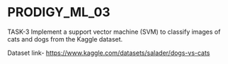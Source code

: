 # PRODIGY_ML_03


TASK-3 Implement a support vector machine (SVM) to classify images of cats and dogs from the Kaggle dataset.

Dataset link- https://www.kaggle.com/datasets/salader/dogs-vs-cats
